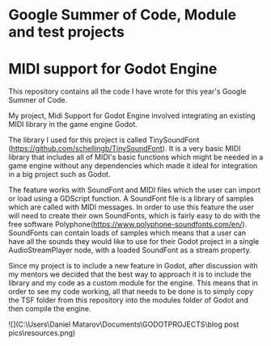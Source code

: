 # Google Summer of Code, Module and test projects

#             **MIDI support for Godot Engine**  

This repository contains all the code I have wrote for this year's Google Summer of Code. 

My project, Midi Support for Godot Engine involved integrating an existing MIDI library in the game engine Godot. 

The library I used for this project is called TinySoundFont (https://github.com/schellingb/TinySoundFont). It is a very basic MIDI library that includes all of MIDI's basic functions which might be needed in a game engine without any dependencies which made it ideal for integration in a big project such as Godot. 

The feature works with SoundFont and MIDI files which the user can import or load using a GDScript function. A SoundFont file is a library of samples which are called with MIDI messages. In order to use this feature the user will need to create their own SoundFonts, which is fairly easy to do with the free software Polyphone(https://www.polyphone-soundfonts.com/en/). SoundFonts can contain loads of samples which means that a user can have all the sounds they would like to use for their Godot project in a single AudioStreamPlayer node, with a loaded SoundFont as a stream property. 

Since my project is to include a new feature in Godot, after discussion with my mentors we decided that the best way to approach it is to include the library and my code as a custom module for the engine. This means that in order to see my code working, all that needs to be done is to simply copy the TSF folder from this repository into the modules folder of Godot and then compile the engine.

![](C:\Users\Daniel Matarov\Documents\GODOTPROJECTS\blog post pics\resources.png)

